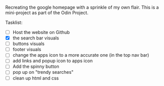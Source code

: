 Recreating the google homepage with a sprinkle of my own flair. This is a mini-project as part of the Odin Project.

Tasklist:
- [ ] Host the website on Github
- [x] the search bar visuals
- [ ] buttons visuals
- [ ] footer visuals
- [ ] change the apps icon to a more accurate one (in the top nav bar)
- [ ] add links and popup icon to apps icon 
- [ ] Add the spinny button 
- [ ] pop up on "trendy searches"
- [ ] clean up html and css
